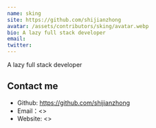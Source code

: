 ```yaml
---
name: sking
site: https://github.com/shijianzhong
avatar: /assets/contributors/sking/avatar.webp
bio: A lazy full stack developer
email: 
twitter: 
---
```


A lazy full stack developer

## Contact me

- Github: <https://github.com/shijianzhong>
- Email：<>
- Website: <>
